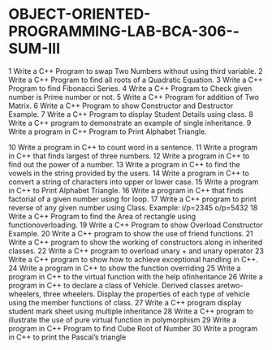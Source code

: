 # OBJECT-ORIENTED-PROGRAMMING-LAB-BCA-306--SUM-III


1 Write a C++ Program to swap Two Numbers without using third variable.
2 Write a C++ Program to find all roots of a Quadratic Equation.
3 Write a C++ Program to find Fibonacci Series.
4 Write a C++ Program to Check given number is Prime number or not.
5 Write a C++ Program for addition of Two Matrix.
6 Write a C++ Program to show Constructor and Destructor Example.
7 Write a C++ Program to display Student Details using class.
8 Write a C++ program to demonstrate an example of single inheritance.
 9 Write a program in C++ Program to Print Alphabet Triangle.
 
10 Write a program in C++ to count word in a sentence.
11 Write a program in C++ that finds largest of three numbers.
12 Write a program in C++ to find out the power of a number.
13 Write a program in C++ to find the vowels in the string provided by the 
users.
14 Write a program in C++ to convert a string of characters into upper or 
lower case.
15 Write a program in C++ to Print Alphabet Triangle.
16 Write a program in C++ that finds factorial of a given number using for 
loop.
17 Write a C++ program to print reverse of any given number using Class. 
Example: i/p=2345 o/p=5432
18 Write a C++ Program to find the Area of rectangle using 
functionoverloading.
19 Write a C++ Program to show Overload Constructor Example.
20 Write a C++ program to show the use of friend functions.
21 Write a C++ program to show the working of constructors along in
inherited classes.
22 Write a C++ program to overload unary + and unary operator
23 Write a C++ program to show how to achieve exceptional handling in 
C++.
24 Write a program in C++ to show the function overriding
25 Write a program in C++ to the virtual function with the 
help ofinheritance
26 Write a program in C++ to declare a class of Vehicle. Derived classes 
aretwo-wheelers, three wheelers. Display the properties of each type of 
vehicle using the member functions of class.
27 Write a C++ program display student mark sheet using multiple
inheritance
28 Write a C++ program to illustrate the use of pure virtual function in
polymorphism
29 Write a program in C++ Program to find Cube Root of Number 
30 Write a program in C++ to print the Pascal’s triangle
